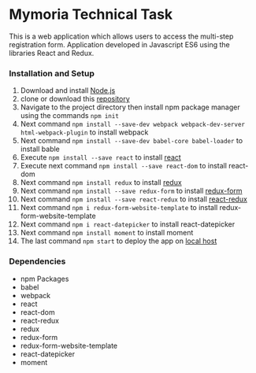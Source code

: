 # Mymoria Technical Task
This is a web application which allows users to access the multi-step registration form. Application developed in Javascript ES6 using 
the libraries React and Redux.

### Installation and Setup
1. Download and install [Node.js](https://nodejs.org/en/)
2. clone or download this [repository](https://bitbucket.org/vjvijayg/mymoria_technical-task)
3. Navigate to the project directory then install npm package manager using the commands `npm init`
4. Next command `npm install --save-dev webpack webpack-dev-server html-webpack-plugin` to install webpack
5. Next command `npm install --save-dev babel-core babel-loader` to install bable
6. Execute `npm install --save react` to install [react](https://facebook.github.io/react/docs/installation.html)
7. Execute next command `npm install --save react-dom` to install react-dom
8. Next command `npm install redux` to install [redux](https://www.npmjs.com/package/redux)
9. Next command `npm install --save redux-form` to install [redux-form](https://www.npmjs.com/package/redux-form)
10. Next command `npm install --save react-redux` to install [react-redux](https://www.npmjs.com/package/react-redux)
11. Next command `npm i redux-form-website-template` to install redux-form-website-template
12. Next command `npm i react-datepicker` to install react-datepicker
13. Next command `npm install moment` to install moment
14. The last command `npm start` to deploy the app on [local host](http://localhost:3000/)

### Dependencies
- npm Packages
- babel
- webpack
- react
- react-dom
- react-redux
- redux
- redux-form
- redux-form-website-template
- react-datepicker
- moment
